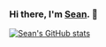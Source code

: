### Hi there, I'm [Sean](https://seanium.github.io). 👋
[![Sean's GitHub stats](https://github-readme-stats-git-masterrstaa-rickstaa.vercel.app/api?username=Seanium)](https://github.com/anuraghazra/github-readme-stats)
